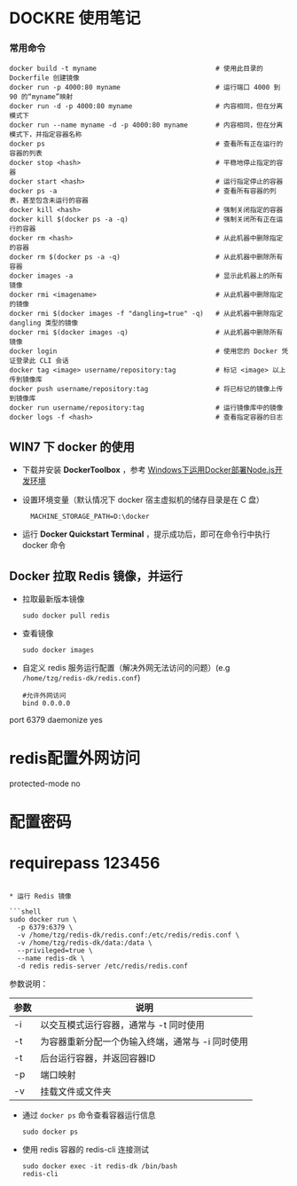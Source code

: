 DOCKRE 使用笔记
================================

### 常用命令

```shell
docker build -t myname 								# 使用此目录的 Dockerfile 创建镜像
docker run -p 4000:80 myname						# 运行端口 4000 到 90 的“myname”映射
docker run -d -p 4000:80 myname						# 内容相同，但在分离模式下
docker run --name myname -d -p 4000:80 myname		# 内容相同，但在分离模式下，并指定容器名称
docker ps											# 查看所有正在运行的容器的列表
docker stop <hash>									# 平稳地停止指定的容器
docker start <hash>									# 运行指定停止的容器
docker ps -a										# 查看所有容器的列表，甚至包含未运行的容器
docker kill <hash>									# 强制关闭指定的容器
docker kill $(docker ps -a -q)						# 强制关闭所有正在运行的容器
docker rm <hash>									# 从此机器中删除指定的容器
docker rm $(docker ps -a -q)						# 从此机器中删除所有容器
docker images -a									# 显示此机器上的所有镜像
docker rmi <imagename>								# 从此机器中删除指定的镜像
docker rmi $(docker images -f "dangling=true" -q)	# 从此机器中删除指定 dangling 类型的镜像
docker rmi $(docker images -q)						# 从此机器中删除所有镜像
docker login										# 使用您的 Docker 凭证登录此 CLI 会话
docker tag <image> username/repository:tag			# 标记 <image> 以上传到镜像库
docker push username/repository:tag					# 将已标记的镜像上传到镜像库
docker run username/repository:tag					# 运行镜像库中的镜像
docker logs -f <hash>								# 查看指定容器的日志
```

## WIN7 下 docker 的使用

* 下载并安装 **DockerToolbox** ，参考 [Windows下运用Docker部署Node.js开发环境](https://segmentfault.com/a/1190000007955073)

* 设置环境变量（默认情况下 docker 宿主虚拟机的储存目录是在 C 盘）

		MACHINE_STORAGE_PATH=D:\docker

* 运行 **Docker Quickstart Terminal** ，提示成功后，即可在命令行中执行 docker 命令

## Docker 拉取 Redis 镜像，并运行

* 拉取最新版本镜像

  ```shell
  sudo docker pull redis
  ```

* 查看镜像

  ```shell
  sudo docker images
  ```

* 自定义 redis 服务运行配置（解决外网无法访问的问题）(e.g `/home/tzg/redis-dk/redis.conf`)

  ```properties
  #允许外网访问
  bind 0.0.0.0
port 6379
  daemonize yes
# redis配置外网访问
  protected-mode no
  # 配置密码
  # requirepass 123456
  ```
  
* 运行 Redis 镜像

  ```shell
  sudo docker run \
  	-p 6379:6379 \
	-v /home/tzg/redis-dk/redis.conf:/etc/redis/redis.conf \
  	-v /home/tzg/redis-dk/data:/data \
	--privileged=true \
  	--name redis-dk \
  	-d redis redis-server /etc/redis/redis.conf
  ```
  
  参数说明：
  
|  参数  | 说明                                                    |
  | ---- | -------------------------------------------------------- |
  |  -i   | 以交互模式运行容器，通常与 -t 同时使用                       |
  |  -t   | 为容器重新分配一个伪输入终端，通常与 -i 同时使用             |
  |  -t   | 后台运行容器，并返回容器ID                                   |
  |  -p   | 端口映射 |
  | -v | 挂载文件或文件夹 |

* 通过 `docker ps` 命令查看容器运行信息

  ```shell
  sudo docker ps
  ```

* 使用 redis 容器的 redis-cli 连接测试

  ```shell
  sudo docker exec -it redis-dk /bin/bash
  redis-cli
  ```

  